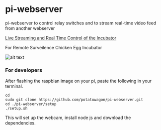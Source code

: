 # pi-webserver
pi-webserver to control relay switches and to stream real-time video feed from another webserver

<a href="http://chickenbox.zapto.org:3000">Live Streaming and Real Time Control of the Incubator</a>

For Remote Surveilence Chicken Egg Incubator

![alt text](https://github.com/potatowagon/pi-webserver/blob/master/img/readme1.jpg)

### For developers

After flashing the raspbian image on your pi, paste the following in your terminal.

```
cd
sudo git clone https://github.com/potatowagon/pi-webserver.git
cd ./pi-webserver/setup
./setup.sh
```

This will set up the webcam, install node js and download the dependencies.

